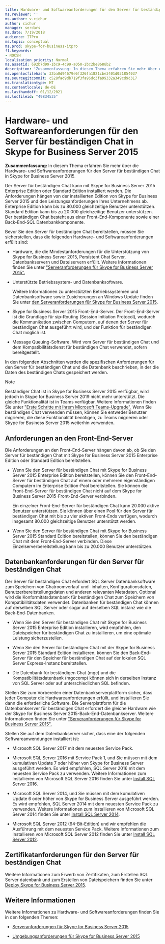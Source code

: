```yaml
---
title: Hardware- und Softwareanforderungen für den Server für beständigen Chat in Skype for Business Server 2015
ms.reviewer: ''
ms.author: v-cichur
author: cichur
manager: serdars
ms.date: 7/19/2018
audience: ITPro
ms.topic: conceptual
ms.prod: skype-for-business-itpro
f1.keywords:
- NOCSH
localization_priority: Normal
ms.assetid: 692b7d99-1bc9-4c99-a050-2bc2be8688b2
description: 'Zusammenfassung: In diesem Thema erfahren Sie mehr über die Hardware- und Softwareanforderungen für den Server für beständigen Chat in Skype for Business Server 2015.'
ms.openlocfilehash: 32ba0d94679e6f326fa1821cbe3401d031854037
ms.sourcegitcommit: c528fad9db719f3fa96dc3fa99332a349cd9d317
ms.translationtype: MT
ms.contentlocale: de-DE
ms.lasthandoff: 01/12/2021
ms.locfileid: "49834535"
---
```

# <a name="hardware-and-software-requirements-for-persistent-chat-server-in-skype-for-business-server-2015"></a>Hardware- und Softwareanforderungen für den Server für beständigen Chat in Skype for Business Server 2015
 
**Zusammenfassung:** In diesem Thema erfahren Sie mehr über die Hardware- und Softwareanforderungen für den Server für beständigen Chat in Skype for Business Server 2015.
  
Der Server für beständigen Chat kann mit Skype for Business Server 2015 Enterprise Edition oder Standard Edition installiert werden. Die Anforderungen hängen von der installierten Edition von Skype for Business Server 2015 und den Leistungsanforderungen Ihres Unternehmens ab. Enterprise Edition kann bis zu 80.000 gleichzeitige Benutzer unterstützen. Standard Edition kann bis zu 20.000 gleichzeitige Benutzer unterstützen. Der beständigen Chat besteht aus einer Front-End-Komponente sowie einer Back-End-SQL Datenbankkomponente.
  
Bevor Sie den Server für beständigen Chat bereitstellen, müssen Sie sicherstellen, dass die folgenden Hardware- und Softwareanforderungen erfüllt sind:
  
- Hardware, die die Mindestanforderungen für die Unterstützung von Skype for Business Server 2015, Persistent Chat Server, Datenbankservern und Dateiservern erfüllt. Weitere Informationen finden Sie unter ["Serveranforderungen für Skype for Business Server 2015".](../../plan-your-deployment/requirements-for-your-environment/server-requirements.md)
    
- Unterstützte Betriebssystem- und Datenbanksoftware.
    
    Weitere Informationen zu unterstützten Betriebssystemen und Datenbanksoftware sowie Zusicherungen an Windows Update finden Sie unter [den Serveranforderungen für Skype for Business Server 2015](../../plan-your-deployment/requirements-for-your-environment/server-requirements.md).
    
- Skype for Business Server 2015 Front-End-Server. Der Front-End-Server ist die Grundlage für sip-Routing (Session Initiation Protocol), wodurch die Kommunikation zwischen Computern, auf denen der Server für beständigen Chat ausgeführt wird, und der Funktion für beständigen Chat möglich ist. 
    
- Message Queuing-Software. Wird vom Server für beständigen Chat und dem Kompatibilitätsdienst für beständigen Chat verwendet, sofern bereitgestellt.
    
In den folgenden Abschnitten werden die spezifischen Anforderungen für den Server für beständigen Chat und die Datenbank beschrieben, in der die Daten des beständigen Chats gespeichert werden.

> [!NOTE] 
> Beständiger Chat ist in Skype for Business Server 2015 verfügbar, wird jedoch in Skype for Business Server 2019 nicht mehr unterstützt. Die gleiche Funktionalität ist in Teams verfügbar. Weitere Informationen finden Sie unter ["Erste Schritte mit Ihrem Microsoft Teams-Upgrade".](/microsoftteams/upgrade-start-here) Wenn Sie beständigen Chat verwenden müssen, können Sie entweder Benutzer migrieren, die diese Funktionalität benötigen, zu Teams migrieren oder Skype for Business Server 2015 weiterhin verwenden. 
  
## <a name="front-end-server-requirements"></a>Anforderungen an den Front-End-Server

Die Anforderungen an den Front-End-Server hängen davon ab, ob Sie den Server für beständigen Chat mit Skype for Business Server 2015 Enterprise Edition oder Standard Edition bereitstellen.
  
- Wenn Sie den Server für beständigen Chat mit Skype for Business Server 2015 Enterprise Edition bereitstellen, können Sie den Front-End-Server für beständigen Chat auf einem oder mehreren eigenständigen Computern im Enterprise Edition-Pool bereitstellen. Sie können die Front-End-Server für beständigen Chat nicht auf dem Skype for Business Server 2015-Front-End-Server verbinden. 
    
    Ein einzelner Front-End-Server für beständigen Chat kann 20.000 aktive Benutzer unterstützen. Sie können über einen Pool für den Server für beständigen Chat mit bis zu vier aktiven Front-Ends verfügen, wodurch insgesamt 80.000 gleichzeitige Benutzer unterstützt werden. 
    
- Wenn Sie den Server für beständigen Chat mit Skype for Business Server 2015 Standard Edition bereitstellen, können Sie den beständigen Chat mit dem Front-End-Server verbinden. Diese Einzelserverbereitstellung kann bis zu 20.000 Benutzer unterstützen. 
    
## <a name="persistent-chat-server-database-requirements"></a>Datenbankanforderungen für den Server für beständigen Chat

Der Server für beständigen Chat erfordert SQL Server Datenbanksoftware zum Speichern von Chatroomverlauf und -inhalten, Konfigurationsdaten, Benutzerbereitstellungsdaten und anderen relevanten Metadaten. Optional wird die Konformitätsdatenbank für beständigen Chat zum Speichern von Kompatibilitätsdaten verwendet. Datenbanken für beständigen Chat können auf derselben SQL Server oder sogar auf derselben SQL instanz wie die Back-End-Datenbanken. 
  
- Wenn Sie den Server für beständigen Chat mit Skype for Business Server 2015 Enterprise Edition installieren, wird empfohlen, den Dateispeicher für beständigen Chat zu installieren, um eine optimale Leistung sicherzustellen.
    
- Wenn Sie den Server für beständigen Chat mit der Skype for Business Server 2015 Standard Edition installieren, können Sie den Back-End-Server für den Speicher für beständigen Chat auf der lokalen SQL Server Express-Instanz bereitstellen.
    
- Die Datenbank für beständigen Chat (mgc) und die Kompatibilitätsdatenbank (mgccomp) können sich in derselben Instanz von SQL Server oder auf unterschiedlichen SQL befinden.
    
Stellen Sie zum Vorbereiten einer Datenbankserverplattform sicher, dass jeder Computer die Hardwareanforderungen erfüllt, und installieren Sie dann die erforderliche Software. Die Serverplattform für die Datenbankserver für beständigen Chat erfordert die gleiche Hardware wie der Skype for Business Server 2015-Back-End-Datenbankserver. Weitere Informationen finden Sie unter ["Serveranforderungen für Skype for Business Server 2015".](../../plan-your-deployment/requirements-for-your-environment/server-requirements.md)
  
Stellen Sie auf dem Datenbankserver sicher, dass eine der folgenden Softwareanwendungen installiert ist:

- Microsoft SQL Server 2017 mit dem neuesten Service Pack.

- Microsoft SQL Server 2016 mit Service Pack 1, und Sie müssen mit dem kumulativen Update 7 oder höher von Skype for Business Server ausgeführt werden. Es wird empfohlen, SQL Server 2016 mit dem neuesten Service Pack zu verwenden. Weitere Informationen zum Installieren von Microsoft SQL Server 2016 finden Sie unter [Install SQL Server 2016](https://docs.microsoft.com/sql/database-engine/install-windows/install-sql-server?view=sql-server-2016).

- Microsoft SQL Server 2014, und Sie müssen mit dem kumulativen Update 6 oder höher von Skype for Business Server ausgeführt werden. Es wird empfohlen, SQL Server 2014 mit dem neuesten Service Pack zu verwenden. Weitere Informationen zum Installieren von Microsoft SQL Server 2014 finden Sie unter [Install SQL Server 2014](https://docs.microsoft.com/sql/database-engine/install-windows/install-sql-server?view=sql-server-2014).

- Microsoft SQL Server 2012 (64-Bit-Edition) und wir empfehlen die Ausführung mit dem neuesten Service Pack. Weitere Informationen zum Installieren von Microsoft SQL Server 2012 finden Sie unter [Install SQL Server 2012](https://go.microsoft.com/fwlink/p/?LinkID=248559).

## <a name="persistent-chat-server-certificate-requirements"></a>Zertifikatanforderungen für den Server für beständigen Chat

Weitere Informationen zum Erwerb von Zertifikaten, zum Erstellen SQL Server datenbank und zum Erstellen von Dateispeichern finden Sie unter [Deploy Skype for Business Server 2015](../../deploy/deploy.md). 
  
## <a name="for-more-information"></a>Weitere Informationen

Weitere Informationen zu Hardware- und Softwareanforderungen finden Sie in den folgenden Themen:
  
- [Serveranforderungen für Skype for Business Server 2015](../../plan-your-deployment/requirements-for-your-environment/server-requirements.md)
    
- [Umgebungsanforderungen für Skype for Business Server 2015](../../plan-your-deployment/requirements-for-your-environment/environmental-requirements.md)
    

